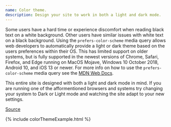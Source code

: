 ```yaml
---
name: Color theme.
description: Design your site to work in both a light and dark mode.
---
```


Some users have a hard time or experience discomfort when reading black text on a white background. Other users have similar issues with white text on a black background. Using the `prefers-color-scheme` media query allows web developers to automatically provide a light or dark theme based on the users preferences within their OS. This has limited support on older systems, but is fully supported in the newest versions of Chrome, Safari, Firefox, and Edge running on MacOS Mojave, Windows 10 October 2018, Android 10, and iOS 13 or newer. For more info on how to use the `prefers-color-scheme` media query see the [MDN Web Docs](https://developer.mozilla.org/en-US/docs/Web/CSS/@media/prefers-color-scheme).

This entire site is designed with both a light and dark mode in mind. If you are running one of the afformentioned browsers and systems try changing your system to Dark or Light mode and watching the site adapt to your new settings.

[Source](https://alistapart.com/article/accessibility-for-vestibular/)

{% include colorThemeExample.html %}